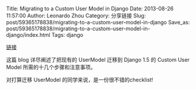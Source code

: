 Title: Migrating to a Custom User Model in Django
Date: 2013-08-26 11:57:00
Author: Leonardo Zhou
Category: 分享链接
Slug: post/59365178838/migrating-to-a-custom-user-model-in-django
Save_as: post/59365178838/migrating-to-a-custom-user-model-in-django/index.html
Tags: django


[链接][]


这篇 blog 详尽阐述了把现有的 UserModel 迁移到 Django 1.5 的 Custom User Model 所需的十几个步骤和注意事项。

对打算迁移 UserModel 的同学来说，是一份很不错的checklist!

  [链接]: http://www.caktusgroup.com/blog/2013/08/07/migrating-custom-user-model-django/